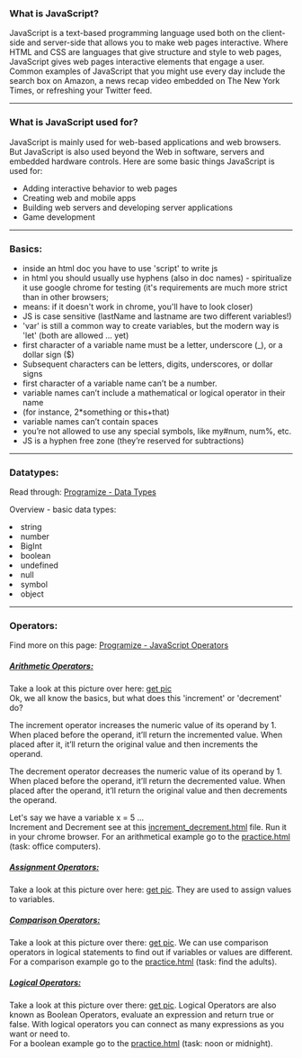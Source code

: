 <h3>What is JavaScript?</h3>
JavaScript is a text-based programming language used both on the client-side and server-side
that allows you to make web pages interactive. Where HTML and CSS are languages that give
structure and style to web pages, JavaScript gives web pages interactive elements that engage a
user. Common examples of JavaScript that you might use every day include the search box on Amazon,
a news recap video embedded on The New York Times, or refreshing your Twitter feed.
<hr />
<h3>What is JavaScript used for?</h3>
JavaScript is mainly used for web-based applications and web browsers. But JavaScript is also
used beyond the Web in software, servers and embedded hardware controls. Here are some basic
things JavaScript is used for:
<ul>
    <li>Adding interactive behavior to web pages</li>
    <li>Creating web and mobile apps</li>
    <li>Building web servers and developing server applications</li>
    <li>Game development</li>
</ul>
<hr />
<h3>Basics:</h3>
<ul>
<li>inside an html doc you have to use 'script' to write js</li>
<li>in html you should usually use hyphens (also in doc names) - spiritualize it use google chrome for testing (it's requirements are much more strict than in other browsers;</li>
<li>means: if it doesn't work in chrome, you'll have to look closer)</li>
<li>JS is case sensitive (lastName and lastname are two different variables!)</li>
<li>'var' is still a common way to create variables, but the modern way is 'let' (both are allowed ... yet)</li>
<li>first character of a variable name must be a letter, underscore (_), or a dollar sign ($)</li>
<li>Subsequent characters can be letters, digits, underscores, or dollar signs</li>
<li>first character of a variable name can’t be a number.</li>
<li>variable names can’t include a mathematical or logical operator in their name</li>
<li>(for instance, 2*something or this+that)</li>
<li>variable names can’t contain spaces</li>
<li>you’re not allowed to use any special symbols, like my#num, num%, etc.</li>
<li>JS is a hyphen free zone (they’re reserved for subtractions)</li>   
</ul>
<hr />
<h3>Datatypes:</h3>
Read through: <a href="https://www.programiz.com/javascript/data-types">Programize - Data Types</a>
<p>Overview - basic data types:</p>
<li>string</li>
<li>number</li>
<li>BigInt</li>
<li>boolean</li>
<li>undefined</li>
<li>null</li>
<li>symbol</li>
<li>object</li>
<hr />
<h3>Operators:</h3>
Find more on this page: <a href="https://www.programiz.com/javascript/operators">Programize - JavaScript Operators</a>
<h5><u>Arithmetic Operators:</u></h5>
Take a look at this picture over here: <a href="https://api.sololearn.com/DownloadFile?id=2745">get pic</a>
<br>
Ok, we all know the basics, but what does this 'increment' or 'decrement' do?<br>
<p>The increment operator increases the numeric value of its operand by 1. When placed before the operand, it’ll return the incremented value. When placed after it, it’ll return the original value and then increments the operand.</p>
<p>The decrement operator decreases the numeric value of its operand by 1. When placed before the operand, it’ll return the decremented value. When placed after the operand, it’ll return the original value and then decrements the operand.</p>
Let's say we have a variable x = 5 ...
<br>
Increment and Decrement see at this <a href="increment_decrement.html">increment_decrement.html</a> file. Run it in your chrome browser.
For an arithmetical example go to the <a href="practice.html"> practice.html</a> (task: office computers).
<h5><u>Assignment Operators:</u></h5>
Take a look at this picture over here: <a href="https://api.sololearn.com/DownloadFile?id=2747">get pic</a>.
They are used to assign values to variables.
<h5><u>Comparison Operators:</u></h5>
Take a look at this picture over there: <a href="https://api.sololearn.com/DownloadFile?id=2748"> get pic</a>.
We can use comparison operators in logical statements to find out if variables or values are different.
<br>
For a comparison example go to the <a href="practice.html"> practice.html</a> (task: find the adults).
<h5><u>Logical Operators:</u></h5>
Take a look at this picture over there: <a href="https://api.sololearn.com/DownloadFile?id=2749"> get pic</a>.
Logical Operators are also known as Boolean Operators, evaluate an expression and return true or false.
With logical operators you can connect as many expressions as you want or need to.
<br>
For a boolean example go to the <a href="practice.html"> practice.html</a> (task: noon or midnight).
